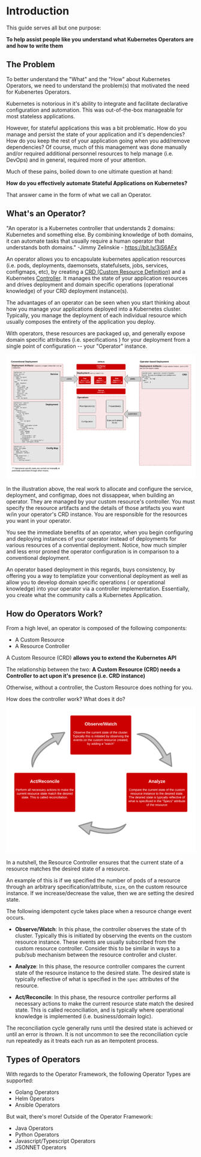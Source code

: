 <!--
- Introduction
  - How to Learn to Write Operators Using this Resource
  - What's an Operator?
  - Types of Operators
  - Operator Tooling & Resources  

  address feedback: 
  
  - [x] work on the description of "what is an operator". Maybe more of the what and why and less of the how. Your description assumes a lot of what someone knows already.

  - [x] start by defining the problem that operators solve.  It's a good way to set the context and makes the definitions easier to fully understand.  Typically the technology is easy to follow, but the "why" is lacking.  

-->

# Introduction

This guide serves all but one purpose: 

**To help assist people like you understand what Kubernetes Operators are and how to write them**

## The Problem

To better understand the "What" and the "How" about Kubernetes Operators, we need to understand the problem(s) that motivated the need for Kubenertes Operators. 

Kubernetes is notorious in it's ability to integrate and facilitate declarative configuration and automation. This was out-of-the-box manageable for most stateless applications. 

However, for stateful applications this was a bit problematic. How do you manage and persist the state of your application and it's dependencies? How do you keep the rest of your application going when you add/remove dependencies? Of course, much of this management was done manually and/or required additional personnel resources to help manage (i.e. DevOps) and in general, required more of your attention.  

Much of these pains, boiled down to one ultimate question at hand: 

**How do you effectively automate Stateful Applications on Kubernetes?** 

That answer came in the form of what we call an Operator. 

## What's an Operator?

"An operator is a Kubernetes controller that understands 2 domains: Kubernetes and something else. By combining knowledge of both domains, it can automate tasks that usually require a human operator that understands both domains."
-Jimmy Zelinskie - https://bit.ly/3iS6AFx

An operator allows you to encapsulate kubernetes application resources (i.e. pods, deployments, daemonsets, statefulsets, jobs, services, configmaps, etc), by creating a [CRD (Custom Resource Definition)](https://kubernetes.io/docs/concepts/extend-kubernetes/api-extension/custom-resources/) and a Kubernetes [Controller](https://kubernetes.io/docs/concepts/architecture/controller/). It manages the state of your application resources and drives deployment and domain specific operations (operational knowledge) of your CRD deployment instance(s).

The advantages of an operator can be seen when you start thinking about how you manage your applications deployed into a Kubernetes cluster. Typically, you manage the deployment of each individual resource which usually composes the entirety of the application you deploy.

With operators, these resources are packaged up, and generally expose domain specific attributes (i.e. specifications ) for your deployment from a single point of configuration -- your "Operator" instance. 

![](../assets/conventional-vs-operators.png)

In the illustration above, the real work to allocate and configure the service, deployment, and configmap, does not dissappear, when building an operator. They are managed by your custom resource's controller. You must specify the resource artifacts and the details of those artifacts you want w/in your operator's CRD instance. You are responsible for the resources you want in your operator.

You see the immediate benefits of an operator, when you begin configuring and deploying instances of your operator instead of deployments for various resources of a convential deployment. Notice, how much simpler and less error proned the operator configuration is in comparison to a conventional deployment. 

An operator based deployment in this regards, buys consistency, by offering you a way to templatize your conventional deployment as well as allow you to develop domain specific operations ( or operational knowledge) into your operator via a controller implementation. Essentially, you create what the community calls a Kubernetes Application. 

## How do Operators Work? 

From a high level, an operator is composed of the following components: 

  - A Custom Resource
  - A Resource Controller

A Custom Resource (CRD) **allows you to extend the Kubernetes API**

The relationship between the two: **A Custom Resource (CRD) needs a Controller to act upon it's presence (i.e. CRD instance)**

Otherwise, without a controller, the Custom Resource does nothing for you.

How does the controller work? What does it do? 

![](../assets/resource-controller-reconciliation-cycle.png)

In a nutshell, the Resource Controller ensures that the current state of a resource matches the desired state of a resource. 

An example of this is if we specified the number of pods of a resource through an arbitrary specification/attribute, `size`, on the custom resource instance. If we increase/decrease the value, then we are setting the desired state. 

The following idempotent cycle takes place when a resource change event occurs. 

* **Observe/Watch**: In this phase, the controller observes the state of th cluster. Typically this is initiated by observing the events on the custom resource instance. These events are usually subscribed from the custom resource controller. Consider this to be similar in ways to a pub/sub mechanism between the resource controller and cluster. 

* **Analyze**: In this phase, the resource controller compares the current state of the resource instance to the desired state. The desired state is typically reflective of what is specified in the `spec` attributes of the resource. 

* **Act/Reconcile**: In this phase, the resource controller performs all necessary actions to make the current resource state match the desired state. This is called reconciliation, and is typically where operational knowledge is implemented (i.e. business/domain logic).

The reconciliation cycle generally runs until the desired state is achieved or until an error is thrown. It is not uncommon to see the reconciliation cycle run repeatedly as it treats each run as an itempotent process. 

## Types of Operators

With regards to the Operator Framework, the following Operator Types are supported: 

- Golang Operators
- Helm Operators
- Ansible Operators

But wait, there's more! Outside of the Operator Framework: 

- Java Operators
- Python Operators
- Javascript/Typescript Operators
- JSONNET Operators

